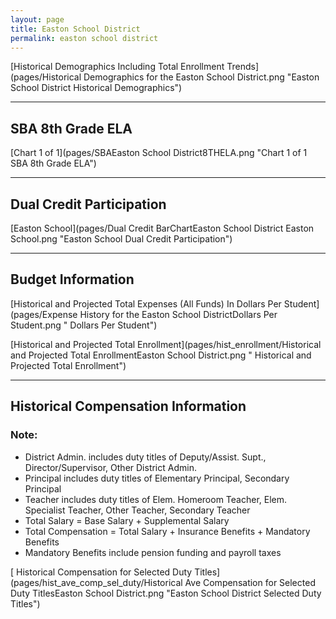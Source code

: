 ```yaml
---
layout: page
title: Easton School District
permalink: easton school district
---
```



[Historical Demographics Including Total Enrollment Trends](pages/Historical Demographics for the Easton School District.png "Easton School District Historical Demographics")

___

## SBA 8th Grade ELA

[Chart 1 of 1](pages/SBAEaston School District8THELA.png "Chart 1 of 1 SBA 8th Grade ELA")


___

## Dual Credit Participation

[Easton School](pages/Dual Credit BarChartEaston School District Easton School.png "Easton School Dual Credit Participation")


___

## Budget Information

[Historical and Projected Total Expenses (All Funds) In Dollars Per Student](pages/Expense History for the Easton School DistrictDollars Per Student.png " Dollars Per Student")

[Historical and Projected Total Enrollment](pages/hist_enrollment/Historical and Projected Total EnrollmentEaston School District.png " Historical and Projected Total Enrollment")


___

## Historical Compensation Information
### Note:
- District Admin. includes duty titles of Deputy/Assist. Supt., Director/Supervisor, Other District Admin.
- Principal includes duty titles of Elementary Principal, Secondary Principal
- Teacher includes duty titles of Elem. Homeroom Teacher, Elem. Specialist Teacher, Other Teacher, Secondary Teacher
- Total Salary = Base Salary + Supplemental Salary
- Total Compensation = Total Salary + Insurance Benefits + Mandatory Benefits
- Mandatory Benefits include pension funding and payroll taxes

[ Historical Compensation for Selected Duty Titles](pages/hist_ave_comp_sel_duty/Historical Ave Compensation for Selected Duty TitlesEaston School District.png "Easton School District Selected Duty Titles")

